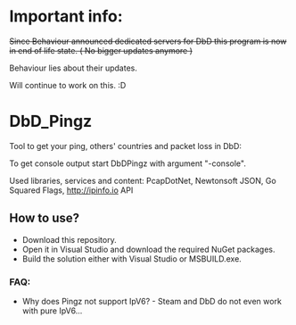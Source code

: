 # Important info:
~~Since Behaviour announced dedicated servers for DbD this program is now in end of life state. ( No bigger updates anymore )~~

Behaviour lies about their updates.

Will continue to work on this. :D

# DbD_Pingz
Tool to get your ping, others' countries and packet loss in DbD:

To get console output start DbDPingz with argument "-console".

Used libraries, services and content:
PcapDotNet, Newtonsoft JSON, Go Squared Flags, http://ipinfo.io API

## How to use?
* Download this repository.
* Open it in Visual Studio and download the required NuGet packages.
* Build the solution either with Visual Studio or MSBUILD.exe.

 ### FAQ:
 * Why does Pingz not support IpV6? - Steam and DbD do not even work with pure IpV6...
